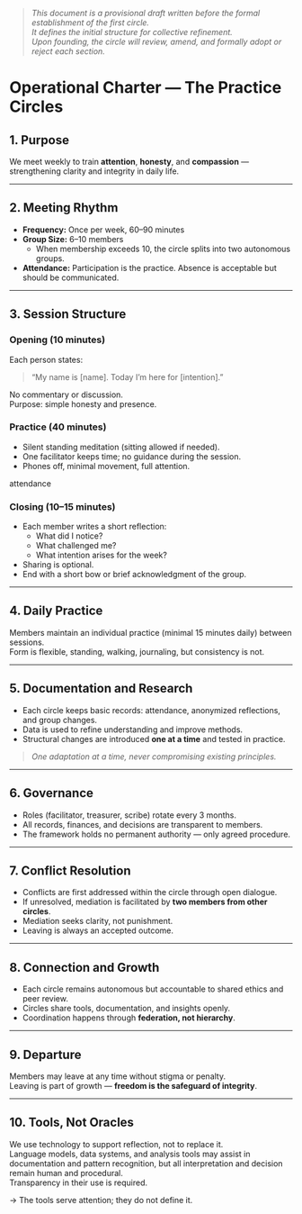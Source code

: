 > *This document is a provisional draft written before the formal establishment of the first circle.  
> It defines the initial structure for collective refinement.  
> Upon founding, the circle will review, amend, and formally adopt or reject each section.*


# Operational Charter — The Practice Circles

## 1. Purpose
We meet weekly to train **attention**, **honesty**, and **compassion** — strengthening clarity and integrity in daily life.

---

## 2. Meeting Rhythm

- **Frequency:** Once per week, 60–90 minutes  
- **Group Size:** 6–10 members  
  - When membership exceeds 10, the circle splits into two autonomous groups.  
- **Attendance:** Participation is the practice. Absence is acceptable but should be communicated.

---

## 3. Session Structure

### Opening (10 minutes)
Each person states:  
> “My name is [name]. Today I’m here for [intention].”

No commentary or discussion.  
Purpose: simple honesty and presence.

### Practice (40 minutes)
- Silent standing meditation (sitting allowed if needed).  
- One facilitator keeps time; no guidance during the session.  
- Phones off, minimal movement, full attention.

attendance
### Closing (10–15 minutes)
- Each member writes a short reflection:
  - What did I notice?  
  - What challenged me?  
  - What intention arises for the week?  
- Sharing is optional.  
- End with a short bow or brief acknowledgment of the group.

---

## 4. Daily Practice
Members maintain an individual practice (minimal 15 minutes daily) between sessions.  
Form is flexible, standing, walking, journaling, but consistency is not.

---

## 5. Documentation and Research
- Each circle keeps basic records: attendance, anonymized reflections, and group changes.  
- Data is used to refine understanding and improve methods.  
- Structural changes are introduced **one at a time** and tested in practice.  
> *One adaptation at a time, never compromising existing principles.*

---

## 6. Governance
- Roles (facilitator, treasurer, scribe) rotate every 3 months.  
- All records, finances, and decisions are transparent to members.  
- The framework holds no permanent authority — only agreed procedure.

---

## 7. Conflict Resolution
- Conflicts are first addressed within the circle through open dialogue.  
- If unresolved, mediation is facilitated by **two members from other circles**.  
- Mediation seeks clarity, not punishment.  
- Leaving is always an accepted outcome.

---

## 8. Connection and Growth
- Each circle remains autonomous but accountable to shared ethics and peer review.  
- Circles share tools, documentation, and insights openly.  
- Coordination happens through **federation, not hierarchy**.

---

## 9. Departure
Members may leave at any time without stigma or penalty.  
Leaving is part of growth — **freedom is the safeguard of integrity**.

---
## 10. Tools, Not Oracles

We use technology to support reflection, not to replace it.  
Language models, data systems, and analysis tools may assist in documentation and pattern recognition, but all interpretation and decision remain human and procedural.  
Transparency in their use is required.  

→ The tools serve attention; they do not define it.